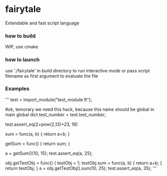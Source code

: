 # fairytale
Extendable and fast script language

### how to build
WIP, use cmake

### how lo launch
use './fairytale' in build directory to run interactive mode or pass script filename as first argument to evaluate the file

### Examples
'''
test = import_module("test_module.ft");

#ok, temorary we need this hack, because this name should be global in main global dict
test_number = test.test_number;

test.assert_eq(2+pow(2,1*3)+2*3, 16)

sum = func(a, b)
{
	return a+b;
}

getSum = func()
{
	return sum;
}

a = getSum()(10, 15);
test.assert_eq(a, 25);

obj.getTestObj = func()
{
	testObj = 1;
	testObj.sum = func(a, b)
	{
		return a+b;
	}
	return testObj;
}
a = obj.getTestObj().sum(10, 25);
test.assert_eq(a, 35);
'''

